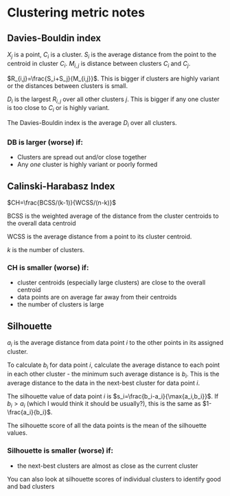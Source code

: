 # Clustering metric notes

## Davies-Bouldin index

$X_j$ is a point, $C_i$ is a cluster. $S_i$ is the average distance from the point to the centroid in cluster $C_i$. $M_{i,j}$ is distance between clusters $C_i$ and $C_j$.

$R_{i,j}=\frac{S_i+S_j}{M_{i,j}}$.  This is bigger if clusters are highly variant or the distances between clusters is small.

$D_i$ is the largest $R_{i,j}$ over all other clusters $j$.  This is bigger if any one cluster is too close to $C_i$ or is highly variant.

The Davies-Bouldin index is the average $D_i$ over all clusters.

### DB is larger (worse) if:

- Clusters are spread out and/or close together
- Any *one* cluster is highly variant or poorly formed

## Calinski-Harabasz Index

$CH=\frac{BCSS/(k-1)}{WCSS/(n-k)}$

BCSS is the weighted average of the distance from the cluster centroids to the overall data centroid

WCSS is the average distance from a point to its cluster centroid.

$k$ is the number of clusters.

### CH is smaller (worse) if:

- cluster centroids (especially large clusters) are close to the overall centroid
- data points are on average far away from their centroids
- the number of clusters is large

## Silhouette

$a_i$ is the average distance from data point $i$ to the other points in its assigned cluster.

To calculate $b_i$ for data point $i$, calculate the average distance to each point in each other cluster - the minimum such average distance is $b_i$. This is the average distance to the data in the next-best cluster for data point $i$.

The silhouette value of data point $i$ is $s_i=\frac{b_i-a_i}{\max{a_i,b_i}}$. If $b_i>a_i$ (which I would think it should be usually?), this is the same as $1-\frac{a_i}{b_i}$.

The silhouette score of all the data points is the mean of the silhouette values.

### Silhouette is smaller (worse) if:

- the next-best clusters are almost as close as the current cluster

You can also look at silhouette scores of individual clusters to identify good and bad clusters
